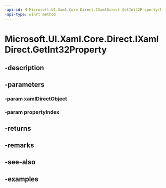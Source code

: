 ```yaml
---
-api-id: M:Microsoft.UI.Xaml.Core.Direct.IXamlDirect.GetInt32Property(Microsoft.UI.Xaml.Core.Direct.XamlDirectObject,Microsoft.UI.Xaml.Core.Direct.XamlPropertyIndex)
-api-type: winrt method
---
```


<!-- Method syntax.
public int IXamlDirect.GetInt32Property(XamlDirectObject xamlDirectObject, XamlPropertyIndex propertyIndex)
-->

# Microsoft.UI.Xaml.Core.Direct.IXamlDirect.GetInt32Property

## -description

## -parameters
### -param xamlDirectObject

### -param propertyIndex

## -returns

## -remarks

## -see-also

## -examples

